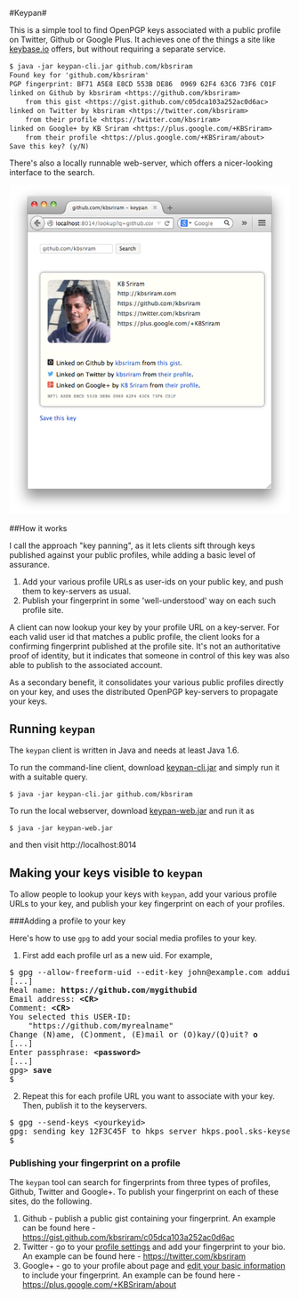 #Keypan#

This is a simple tool to find OpenPGP keys associated with a public
profile on Twitter, Github or Google Plus. It achieves one of the
things a site like [keybase.io](https://keybase.io) offers, but
without requiring a separate service.

```
$ java -jar keypan-cli.jar github.com/kbsriram
Found key for 'github.com/kbsriram'
PGP fingerprint: BF71 A5E8 E8CD 553B DE86  0969 62F4 63C6 73F6 C01F
linked on Github by kbsriram <https://github.com/kbsriram>
    from this gist <https://gist.github.com/c05dca103a252ac0d6ac>
linked on Twitter by kbsriram <https://twitter.com/kbsriram>
    from their profile <https://twitter.com/kbsriram>
linked on Google+ by KB Sriram <https://plus.google.com/+KBSriram>
    from their profile <https://plus.google.com/+KBSriram/about>
Save this key? (y/N)
```

There's also a locally runnable web-server, which offers a
nicer-looking interface to the search.

![keypan search](https://github.com/kbsriram/keypan/raw/master/etc/keypan-web.png "Keypan Search")

##How it works

I call the approach "key panning", as it lets clients sift through
keys published against your public profiles, while adding a basic
level of assurance.

1. Add your various profile URLs as user-ids on your public key, and
   push them to key-servers as usual.
2. Publish your fingerprint in some 'well-understood' way on each such
   profile site.

A client can now lookup your key by your profile URL on a
key-server. For each valid user id that matches a public profile, the
client looks for a confirming fingerprint published at the profile
site. It's not an authoritative proof of identity, but it indicates
that someone in control of this key was also able to publish to the
associated account.

As a secondary benefit, it consolidates your various public profiles
directly on your key, and uses the distributed OpenPGP key-servers to
propagate your keys.

## Running `keypan`

The `keypan` client is written in Java and needs at least Java 1.6.

To run the command-line client, download
[keypan-cli.jar](https://github.com/kbsriram/keypan/raw/master/bin/keypan-cli.jar)
and simply run it with a suitable query.

```
$ java -jar keypan-cli.jar github.com/kbsriram
```

To run the local webserver, download
[keypan-web.jar](https://github.com/kbsriram/keypan/raw/master/bin/keypan-web.jar)
and run it as

```
$ java -jar keypan-web.jar
```

and then visit http://localhost:8014

## Making your keys visible to `keypan`

To allow people to lookup your keys with `keypan`, add your various
profile URLs to your key, and publish your key fingerprint on each of
your profiles.

###Adding a profile to your key

Here's how to use `gpg` to add your social media profiles to your key.

1. First add each profile url as a new uid. For example,
<pre>
$ gpg --allow-freeform-uid --edit-key john@example.com adduid
[...]
Real name: <b>https://github.com/mygithubid</b>
Email address: <b>&lt;CR&gt;</b>
Comment: <b>&lt;CR&gt;</b>
You selected this USER-ID:
    "https://github.com/myrealname"
Change (N)ame, (C)omment, (E)mail or (O)kay/(Q)uit? <b>o</b>
[...]
Enter passphrase: <b>&lt;password&gt;</b>
[...]
gpg&gt; <b>save</b>
$
</pre>
2. Repeat this for each profile URL you want to associate with your
key. Then, publish it to the keyservers.
<pre>
$ gpg --send-keys &lt;yourkeyid&gt;
gpg: sending key 12F3C45F to hkps server hkps.pool.sks-keyservers.net
$
</pre>

### Publishing your fingerprint on a profile

The `keypan` tool can search for fingerprints from three types of
profiles, Github, Twitter and Google+. To publish your fingerprint on
each of these sites, do the following.

1. Github - publish a public gist containing your fingerprint. An
   example can be found here - https://gist.github.com/kbsriram/c05dca103a252ac0d6ac
2. Twitter - go to your [profile settings](https://twitter.com/settings/profile) and add your fingerprint to your bio. An example can be found here - https://twitter.com/kbsriram
3. Google+ - go to your profile about page and [edit your basic information](https://support.google.com/plus/answer/1355890) to include your fingerprint. An example can be found here - https://plus.google.com/+KBSriram/about
